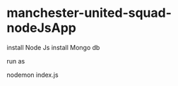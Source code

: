 # manchester-united-squad-nodeJsApp

install Node Js 
install Mongo db 

run as 

nodemon index.js 
